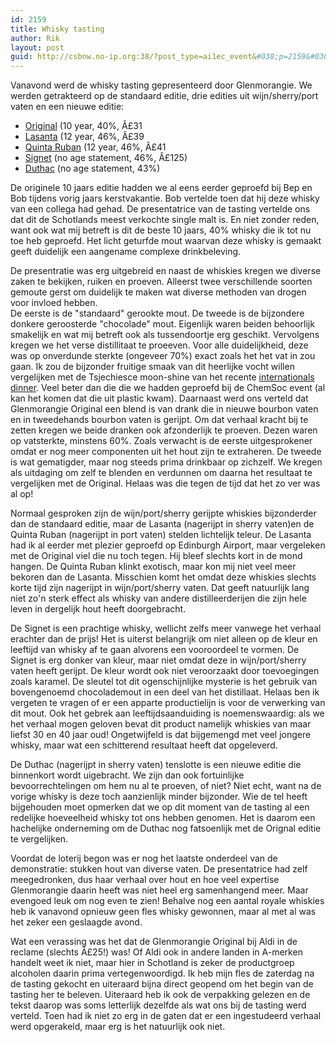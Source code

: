 ```yaml
---
id: 2159
title: Whisky tasting
author: Rik
layout: post
guid: http://csbnw.no-ip.org:38/?post_type=ai1ec_event&#038;p=2159&#038;instance_id=
---
```

Vanavond werd de whisky tasting gepresenteerd door Glenmorangie. We werden getrakteerd op de standaard editie, drie edities uit wijn/sherry/port vaten en een nieuwe editie:

  * [Original][1] (10 year, 40%, Â£31
  * [Lasanta][2] (12 year, 46%, Â£39
  * [Quinta Ruban][3] (12 year, 46%, Â£41
  * [Signet][4] (no age statement, 46%, Â£125)
  * [Duthac]() (no age statement, 43%)

De originele 10 jaars editie hadden we al eens eerder geproefd bij Bep en Bob tijdens vorig jaars kerstvakantie. Bob vertelde toen dat hij deze whisky van een collega had gehad. De presentatrice van de tasting vertelde ons dat dit de Schotlands meest verkochte single malt is. En niet zonder reden, want ook wat mij betreft is dit de beste 10 jaars, 40% whisky die ik tot nu toe heb geproefd. Het licht geturfde mout waarvan deze whisky is gemaakt geeft duidelijk een aangename complexe drinkbeleving. 

De presentratie was erg uitgebreid en naast de whiskies kregen we diverse zaken te bekijken, ruiken en proeven. Alleerst twee verschillende soorten gemoute gerst om duidelijk te maken wat diverse methoden van drogen voor invloed hebben.  
De eerste is de "standaard" gerookte mout. De tweede is de bijzondere donkere geroosterde "chocolade" mout. Eigenlijk waren beiden behoorlijk smakelijk en wat mij betreft ook als tussendoortje erg geschikt. Vervolgens kregen we het verse distillitaat te proeeven. Voor alle duidelijkheid, deze was op onverdunde sterkte (ongeveer 70%) exact zoals het het vat in zou gaan. Ik zou de bijzonder fruitige smaak van dit heerlijke vocht willen vergelijken met de Tsjechiesce moon-shine van het recente [internationals dinner][5]. Veel beter dan die die we hadden geproefd bij de ChemSoc event (al kan het komen dat die uit plastic kwam). Daarnaast werd ons verteld dat Glenmorangie Original een blend is van drank die in nieuwe bourbon vaten en in tweedehands bourbon vaten is gerijpt. Om dat verhaal kracht bij te zetten kregen we beide dranken ook afzonderlijk te proeven. Dezen waren op vatsterkte, minstens 60%. Zoals verwacht is de eerste uitgesprokener omdat er nog meer componenten uit het hout zijn te extraheren. De tweede is wat gematigder, maar nog steeds prima drinkbaar op zichzelf. We kregen als uitdaging om zelf te blenden en verdunnen om daarna het resultaat te vergelijken met de Original. Helaas was die tegen de tijd dat het zo ver was al op!

Normaal gesproken zijn de wijn/port/sherry gerijpte whiskies bijzonderder dan de standaard editie, maar de Lasanta (nagerijpt in sherry vaten)en de Quinta Ruban (nagerijpt in port vaten) stelden lichtelijk teleur. De Lasanta had ik al eerder met plezier geproefd op Edinburgh Airport, maar vergeleken met de Original viel die nu toch tegen. Hij bleef slechts kort in de mond hangen. De Quinta Ruban klinkt exotisch, maar kon mij niet veel meer bekoren dan de Lasanta. Misschien komt het omdat deze whiskies slechts korte tijd zijn nagerijpt in wijn/port/sherry vaten. Dat geeft natuurlijk lang niet zo'n sterk effect als whisky van andere distilleerderijen die zijn hele leven in dergelijk hout heeft doorgebracht.

De Signet is een prachtige whisky, wellicht zelfs meer vanwege het verhaal erachter dan de prijs! Het is uiterst belangrijk om niet alleen op de kleur en leeftijd van whisky af te gaan alvorens een vooroordeel te vormen. De Signet is erg donker van kleur, maar niet omdat deze in wijn/port/sherry vaten heeft gerijpt. De kleur wordt ook niet veroorzaakt door toevoegingen zoals karamel. De sleutel tot dit ogenschijnlijke mysterie is het gebruik van bovengenoemd chocolademout in een deel van het distillaat. Helaas ben ik vergeten te vragen of er een apparte productielijn is voor de verwerking van dit mout. Ook het gebrek aan leeftijdsaanduiding is noemenswaardig: als we het verhaal mogen geloven bevat dit product namelijk whiskies van maar liefst 30 en 40 jaar oud! Ongetwijfeld is dat bijgemengd met veel jongere whisky, maar wat een schitterend resultaat heeft dat opgeleverd.

De Duthac (nagerijpt in sherry vaten) tenslotte is een nieuwe editie die binnenkort wordt uigebracht. We zijn dan ook fortuinlijke bevoorrechtelingen om hem nu al te proeven, of niet? Niet echt, want na de vorige whisky is deze toch aanzienlijk minder bijzonder. Wie de tel heeft bijgehouden moet opmerken dat we op dit moment van de tasting al een redelijke hoeveelheid whisky tot ons hebben genomen. Het is daarom een hachelijke onderneming om de Duthac nog fatsoenlijk met de Orignal editie te vergelijken.

Voordat de loterij begon was er nog het laatste onderdeel van de demonstratie: stukken hout van diverse vaten. De presentatrice had zelf meegedronken, dus haar verhaal over hout en hoe veel expertise Glenmorangie daarin heeft was niet heel erg samenhangend meer. Maar evengoed leuk om nog even te zien! Behalve nog een aantal royale whiskies heb ik vanavond opnieuw geen fles whisky gewonnen, maar al met al was het zeker een geslaagde avond.

Wat een verassing was het dat de Glenmorangie Original bij Aldi in de reclame (slechts Â£25!) was! Of Aldi ook in andere landen in A-merken handelt weet ik niet, maar hier in Schotland is zeker de productgroep alcoholen daarin prima vertegenwoordigd. Ik heb mijn fles de zaterdag na de tasting gekocht en uiteraard bijna direct geopend om het begin van de tasting her te beleven. Uiteraard heb ik ook de verpakking gelezen en de tekst daarop was soms letterlijk dezelfde als wat ons bij de tasting werd verteld. Toen had ik niet zo erg in de gaten dat er een ingestudeerd verhaal werd opgerakeld, maar erg is het natuurlijk ook niet.

 [1]: https://www.masterofmalt.com/whiskies/glenmorangie-original-10-year-old-whisky/
 [2]: https://www.masterofmalt.com/whiskies/glenmorangie-lasanta-12-year-old-whisky/
 [3]: https://www.masterofmalt.com/whiskies/glenmorangie/glenmorangie-quinta-ruban-12-year-old-whisky/
 [4]: https://www.masterofmalt.com/whiskies/glenmorangie-signet-whisky/
 [5]: ?ai1ec_event=international-dinner&instance_id=322